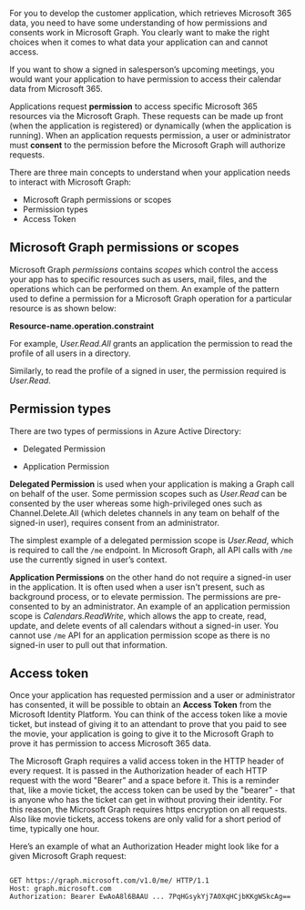 For you to develop the customer application, which retrieves Microsoft 365 data, you need to have some understanding of how permissions and consents work in Microsoft Graph. You clearly want to make the right choices when it comes to what data your application can and cannot access.  

If you want to show a signed in salesperson’s upcoming meetings, you would want your application to have permission to access their calendar data from Microsoft 365.  

Applications request **permission** to access specific Microsoft 365 resources via the Microsoft Graph. These requests can be made up front (when the application is registered) or dynamically (when the application is running). When an application requests permission, a user or administrator must **consent** to the permission before the Microsoft Graph will authorize requests.

There are three main concepts to understand when your application needs to interact with Microsoft Graph:

- Microsoft Graph permissions or scopes
- Permission types
- Access Token

## Microsoft Graph permissions or scopes

Microsoft Graph *permissions* contains *scopes* which control the access your app has to specific resources such as users, mail, files, and the operations which can be performed on them. An example of the pattern used to define a permission for a Microsoft Graph operation for a particular resource is as shown below:

**Resource-name.operation.constraint**

For example, *User.Read.All* grants an application the permission to read the profile of all users in a directory.  

Similarly, to read the profile of a signed in user, the permission required is *User.Read*.

## Permission types

There are two types of permissions in Azure Active Directory:

- Delegated Permission

- Application Permission

**Delegated Permission** is used when your application is making a Graph call on behalf of the user. Some permission scopes such as *User.Read* can be consented by the user whereas some high-privileged ones such as Channel.Delete.All (which deletes channels in any team on behalf of the signed-in user), requires consent from an administrator.

The simplest example of a delegated permission scope is *User.Read*, which is required to call the `/me` endpoint. In Microsoft Graph, all API calls with `/me` use the currently signed in user’s context.

**Application Permissions** on the other hand do not require a signed-in user in the application. It is often used when a user isn't present, such as background process, or to elevate permission. The permissions are pre-consented to by an administrator. An example of an application permission scope is *Calendars.ReadWrite*, which allows the app to create, read, update, and delete events of all calendars without a signed-in user. You cannot use `/me` API for an application permission scope as there is no signed-in user to pull out that information.

## Access token

Once your application has requested permission and a user or administrator has consented, it will be possible to obtain an **Access Token** from the Microsoft Identity Platform. You can think of the access token like a movie ticket, but instead of giving it to an attendant to prove that you paid to see the movie, your application is going to give it to the Microsoft Graph to prove it has permission to access Microsoft 365 data.

The Microsoft Graph requires a valid access token in the HTTP header of every request. It is passed in the Authorization header of each HTTP request with the word "Bearer" and a space before it. This is a reminder that, like a movie ticket, the access token can be used by the "bearer" - that is anyone who has the ticket can get in without proving their identity. For this reason, the Microsoft Graph requires https encryption on all requests. Also like movie tickets, access tokens are only valid for a short period of time, typically one hour.

Here’s an example of what an Authorization Header might look like for a given Microsoft Graph request:  

```http

GET https://graph.microsoft.com/v1.0/me/ HTTP/1.1  
Host: graph.microsoft.com  
Authorization: Bearer EwAoA8l6BAAU ... 7PqHGsykYj7A0XqHCjbKKgWSkcAg==
```
